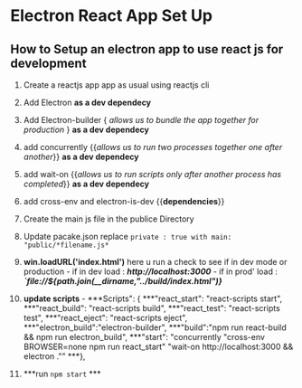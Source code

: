 # Electron React App Set Up

## How to Setup an electron app to use react js for development

   1. Create a reactjs app app as usual using reactjs cli
   2. Add Electron **as a dev dependecy**
   3. Add Electron-builder { *allows us to bundle the app together for production* } **as a dev dependecy**
   4. add concurrently {{*allows us to run two processes together one after another*}} **as a dev dependecy**
   5. add wait-on {{*allows us to run scripts only after another process has completed*}} **as a dev dependecy**
   6. add cross-env and electron-is-dev {{**dependencies**}}
   
   7. Create the main js file in the publice Directory
   8. Update pacake.json replace ```private : true with main: "public/*filename.js*```
   9. **win.loadURL('index.html')** here u run a check to see if in dev mode or production
          - if in dev load : ***http://localhost:3000*** 
          - if in prod' load : ***`file://${path.join(__dirname,"../build/index.html")}***
  10. **update scripts**
          - ***Scripts": {
             ***"react_start": "react-scripts start",
             ***"react_build": "react-scripts build",
             ***"react_test": "react-scripts test",
             ***"react_eject": "react-scripts eject",
             ***"electron_build":"electron-builder",
             ***"build":"npm run react-build && npm run electron_build",
             ***"start": "concurrently \"cross-env BROWSER=none npm run react_start\" \"wait-on http://localhost:3000 && electron .\""
             ***}, 
11. ***run ```npm start``` ***
